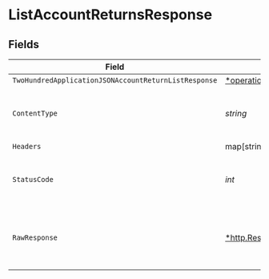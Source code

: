 # ListAccountReturnsResponse


## Fields

| Field                                                                                                                             | Type                                                                                                                              | Required                                                                                                                          | Description                                                                                                                       |
| --------------------------------------------------------------------------------------------------------------------------------- | --------------------------------------------------------------------------------------------------------------------------------- | --------------------------------------------------------------------------------------------------------------------------------- | --------------------------------------------------------------------------------------------------------------------------------- |
| `TwoHundredApplicationJSONAccountReturnListResponse`                                                                              | [*operations.ListAccountReturnsAccountReturnListResponse](../../models/operations/listaccountreturnsaccountreturnlistresponse.md) | :heavy_minus_sign:                                                                                                                | OK                                                                                                                                |
| `ContentType`                                                                                                                     | *string*                                                                                                                          | :heavy_check_mark:                                                                                                                | HTTP response content type for this operation                                                                                     |
| `Headers`                                                                                                                         | map[string][]*string*                                                                                                             | :heavy_minus_sign:                                                                                                                | N/A                                                                                                                               |
| `StatusCode`                                                                                                                      | *int*                                                                                                                             | :heavy_check_mark:                                                                                                                | HTTP response status code for this operation                                                                                      |
| `RawResponse`                                                                                                                     | [*http.Response](https://pkg.go.dev/net/http#Response)                                                                            | :heavy_minus_sign:                                                                                                                | Raw HTTP response; suitable for custom response parsing                                                                           |